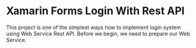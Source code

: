 # Xamarin Forms Login With Rest API

This project is one of the simplest ways how to implement login system using Web Service Rest API.
Before we begin, we need to prepare our Web Service.
